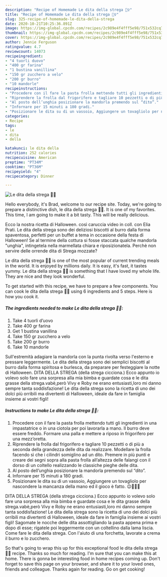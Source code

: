 ```yaml
---
description: "Recipe of Homemade Le dita della strega 🧙‍♀️"
title: "Recipe of Homemade Le dita della strega 🧙‍♀️"
slug: 325-recipe-of-homemade-le-dita-della-strega
date: 2020-10-21T10:25:36.891Z
image: https://img-global.cpcdn.com/recipes/2c989e4f4fff5e98/751x532cq70/le-dita-della-strega-🧙♀️-recipe-main-photo.jpg
thumbnail: https://img-global.cpcdn.com/recipes/2c989e4f4fff5e98/751x532cq70/le-dita-della-strega-🧙♀️-recipe-main-photo.jpg
cover: https://img-global.cpcdn.com/recipes/2c989e4f4fff5e98/751x532cq70/le-dita-della-strega-🧙♀️-recipe-main-photo.jpg
author: Jennie Ferguson
ratingvalue: 4.7
reviewcount: 14073
recipeingredient:
- "4 tuorli duovo"
- "400 gr farina"
- "1 bustina vanillina"
- "150 gr zucchero a velo"
- "200 gr burro"
- "10 mandorle"
recipeinstructions:
- "Procedere con il fare la pasta frolla mettendo tutti gli ingredienti in una impastatrice o in una ciotola per poi lavorarla a mano. Il burro deve essere freddo. Formare una palla e mettere a riposo in frigorifero per una mezz’oretta."
- "Riprendere la frolla dal frigorifero e tagliare 10 pezzetti o di più a seconda della grandezza delle dita da realizzare. Modellare la frolla facendo sì che i cilindri somiglino ad un dito. Premere in più punti e creare dei segni sopra alla pasta frolla all’altezza delle falangi con il dorso di un coltello realizzando le classiche pieghe delle dita."
- "Al posto dell’unghia posizionare la mandorla premendo sul “dito”."
- "Infornare per 15 minuti a 180 gradi."
- "Posizionare le dita su di un vassoio, Aggiungere un tovagliolo per nascondere la mancanza della mano ed il gioco è fatto. 😉🧙‍♀️👻"
categories:
- Recipe
tags:
- le
- dita
- della

katakunci: le dita della 
nutrition: 252 calories
recipecuisine: American
preptime: "PT34M"
cooktime: "PT36M"
recipeyield: "4"
recipecategory: Dinner

---
```



![Le dita della strega 🧙‍♀️](https://img-global.cpcdn.com/recipes/2c989e4f4fff5e98/751x532cq70/le-dita-della-strega-🧙♀️-recipe-main-photo.jpg)

Hello everybody, it's Brad, welcome to our recipe site. Today, we're going to prepare a distinctive dish, le dita della strega 🧙‍♀️. It is one of my favorites. This time, I am going to make it a bit tasty. This will be really delicious.

Ecco la nostra ricetta di Halloween. così caruccia video in coll. con Elia Prati. Le dita della strega sono dei deliziosi biscotti al burro dalla forma spaventosa, perfetti per un buffet a tema in occasione della festa di Halloween! Se al termine della cottura si fosse staccata qualche mandorla &#34;unghia&#34;, intingetela nella marmellata chiara e riposizionatela. Perchè non servire delle orrende dita di Strega mozzate?

Le dita della strega 🧙‍♀️ is one of the most popular of current trending meals in the world. It is enjoyed by millions daily. It is easy, it's fast, it tastes yummy. Le dita della strega 🧙‍♀️ is something that I have loved my whole life. They are nice and they look wonderful.


To get started with this recipe, we have to prepare a few components. You can cook le dita della strega 🧙‍♀️ using 6 ingredients and 5 steps. Here is how you cook it.

<!--inarticleads1-->

##### The ingredients needed to make Le dita della strega 🧙‍♀️:

1. Take 4 tuorli d’uovo
1. Take 400 gr farina
1. Get 1 bustina vanillina
1. Take 150 gr zucchero a velo
1. Take 200 gr burro
1. Take 10 mandorle


Sull&#39;estremità adagiare la mandorla con la punta rivolta verso l&#39;esterno e pressare leggermente. Le dita della strega sono dei semplici biscotti al burro dalla forma spiritosa e burlesca, da preparare per festeggiare la notte di Halloween. DITA DELLA STREGA (della strega cicciona.) Ecco appunto io volevo solo fare una sorpresa alla mia bimba e guardate cosa e le dita grasse della strega.vabè,però Vivy e Roby ne erano entusiasti,loro mi danno sempre tanta soddisfazione! Le dita della strega sono la ricetta di uno dei dolci più orribili ma divertenti di Halloween, ideale da fare in famiglia insieme ai vostri figli! 

<!--inarticleads2-->

##### Instructions to make Le dita della strega 🧙‍♀️:

1. Procedere con il fare la pasta frolla mettendo tutti gli ingredienti in una impastatrice o in una ciotola per poi lavorarla a mano. Il burro deve essere freddo. Formare una palla e mettere a riposo in frigorifero per una mezz’oretta.
1. Riprendere la frolla dal frigorifero e tagliare 10 pezzetti o di più a seconda della grandezza delle dita da realizzare. Modellare la frolla facendo sì che i cilindri somiglino ad un dito. Premere in più punti e creare dei segni sopra alla pasta frolla all’altezza delle falangi con il dorso di un coltello realizzando le classiche pieghe delle dita.
1. Al posto dell’unghia posizionare la mandorla premendo sul “dito”.
1. Infornare per 15 minuti a 180 gradi.
1. Posizionare le dita su di un vassoio, Aggiungere un tovagliolo per nascondere la mancanza della mano ed il gioco è fatto. 😉🧙‍♀️👻


DITA DELLA STREGA (della strega cicciona.) Ecco appunto io volevo solo fare una sorpresa alla mia bimba e guardate cosa e le dita grasse della strega.vabè,però Vivy e Roby ne erano entusiasti,loro mi danno sempre tanta soddisfazione! Le dita della strega sono la ricetta di uno dei dolci più orribili ma divertenti di Halloween, ideale da fare in famiglia insieme ai vostri figli! Sagomate le nocche delle dita assottigliando la pasta appena prima e dopo di esse; rigatele poi leggermente con un coltellino dalla lama liscia. Come fare le dita della strega. Con l&#39;aiuto di una forchetta, lavorate a crema il burro e lo zucchero. 

So that's going to wrap this up for this exceptional food le dita della strega 🧙‍♀️ recipe. Thanks so much for reading. I'm sure that you can make this at home. There is gonna be interesting food in home recipes coming up. Don't forget to save this page on your browser, and share it to your loved ones, friends and colleague. Thanks again for reading. Go on get cooking!
